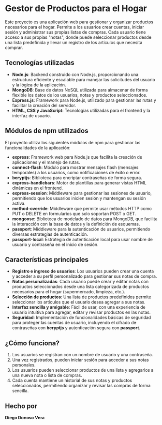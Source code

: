 # Gestor de Productos para el Hogar

Este proyecto es una aplicación web para gestionar y organizar productos necesarios para el hogar. Permite a los usuarios crear cuentas, iniciar sesión y administrar sus propias listas de compras. Cada usuario tiene acceso a sus propias "notas", donde puede seleccionar productos desde una lista predefinida y llevar un registro de los artículos que necesita comprar.

## Tecnologías utilizadas

- **Node.js**: Backend construido con Node.js, proporcionando una estructura eficiente y escalable para manejar las solicitudes del usuario y la lógica de la aplicación.
- **MongoDB**: Base de datos NoSQL utilizada para almacenar de forma flexible los datos de los usuarios, notas y productos seleccionados.
- **Express.js**: Framework para Node.js, utilizado para gestionar las rutas y facilitar la creación del servidor.
- **HTML, CSS y JavaScript**: Tecnologías utilizadas para el frontend y la interfaz de usuario.

## Módulos de npm utilizados

El proyecto utiliza los siguientes módulos de npm para gestionar las funcionalidades de la aplicación:

- **express**: Framework web para Node.js que facilita la creación de aplicaciones y el manejo de rutas.
- **connect-flash**: Módulo para mostrar mensajes flash (mensajes temporales) a los usuarios, como notificaciones de éxito o error.
- **bcryptjs**: Biblioteca para encriptar contraseñas de forma segura.
- **express-handlebars**: Motor de plantillas para generar vistas HTML dinámicas en el frontend.
- **express-session**: Middleware para gestionar las sesiones de usuario, permitiendo que los usuarios inicien sesión y mantengan su sesión activa.
- **method-override**: Middleware que permite usar métodos HTTP como PUT o DELETE en formularios que solo soportan POST o GET.
- **mongoose**: Biblioteca de modelado de datos para MongoDB, que facilita la interacción con la base de datos y la definición de esquemas.
- **passport**: Middleware para la autenticación de usuarios, permitiendo diversas estrategias de autenticación.
- **passport-local**: Estrategia de autenticación local para usar nombre de usuario y contraseña en el inicio de sesión.

## Características principales

- **Registro e ingreso de usuarios**: Los usuarios pueden crear una cuenta y acceder a su perfil personalizado para gestionar sus notas de compra.
- **Notas personalizadas**: Cada usuario puede crear y editar notas con productos seleccionados desde una lista categorizada de productos necesarios para el hogar (supermercado, limpieza, etc.).
- **Selección de productos**: Una lista de productos predefinidos permite seleccionar los artículos que el usuario desea agregar a sus notas.
- **Interfaz sencilla y amigable**: Fácil de usar, con una experiencia de usuario intuitiva para agregar, editar y revisar productos en las notas.
- **Seguridad**: Implementación de funcionalidades básicas de seguridad para proteger las cuentas de usuario, incluyendo el cifrado de contraseñas con **bcryptjs** y autenticación segura con **passport**.

## ¿Cómo funciona?

1. Los usuarios se registran con un nombre de usuario y una contraseña.
2. Una vez registrados, pueden iniciar sesión para acceder a sus notas personales.
3. Los usuarios pueden seleccionar productos de una lista y agregarlos a una nueva nota o lista de compras.
4. Cada cuenta mantiene un historial de sus notas y productos seleccionados, permitiendo organizar y revisar las compras de forma sencilla.

## Hecho por

**Diego Donoso Vera**
